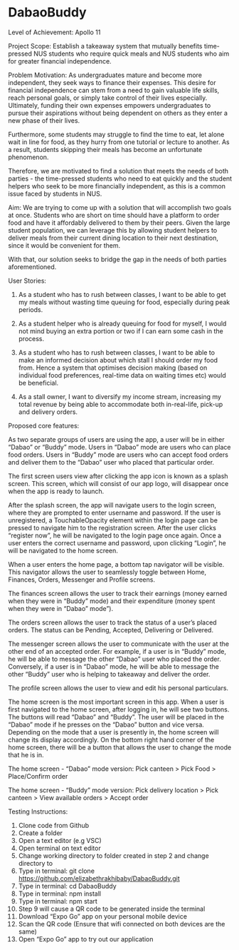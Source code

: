 # DabaoBuddy

Level of Achievement: Apollo 11

Project Scope:
Establish a  takeaway system that mutually benefits time-pressed NUS students who require quick meals and NUS students who aim for greater financial independence.

Problem Motivation:
As undergraduates mature and become more independent, they seek ways to finance their expenses. This desire for financial independence can stem from a need to gain valuable life skills, reach personal goals, or simply take control of their lives especially. Ultimately, funding their own expenses empowers undergraduates to pursue their aspirations without being dependent on others as they enter a new phase of their lives.

Furthermore, some students may struggle to find the time to eat, let alone wait in line for food, as they hurry from one tutorial or lecture to another. As a result, students skipping their meals has become an unfortunate phenomenon.

Therefore, we are motivated to find a solution that meets the needs of both parties - the time-pressed students who need to eat quickly and the student helpers who seek to be more financially independent, as this is a common issue faced by students in NUS.

Aim:
We are trying to come up with a solution that will accomplish two goals at once. Students who are short on time should have a platform to order food and have it affordably delivered to them by their peers. Given the large student population, we can leverage this by allowing student helpers to deliver meals from their current dining location to their next destination, since it would be convenient for them.

With that, our solution seeks to bridge the gap in the needs of both parties aforementioned.

User Stories:
1. As a student who has to rush between classes, I want to be able to get my meals without wasting time queuing for food, especially during peak periods.

2. As a student helper who is already queuing for food for myself, I would not mind buying an extra portion or two if I can earn some cash in the process.

3. As a student who has to rush between classes, I want to be able to make an informed decision about which stall I should order my food from. Hence a system that optimises decision making (based on individual food preferences, real-time data on waiting times etc) would be beneficial.

4. As a stall owner, I want to diversify my income stream, increasing my total revenue by being able to accommodate both in-real-life, pick-up and delivery orders. 


Proposed core features:

As two separate groups of users are using the app, a user will be in either “Dabao” or “Buddy” mode. Users in “Dabao” mode are users who can place food orders. Users in “Buddy” mode are users who can accept food orders and deliver them to the “Dabao” user who placed that particular order.

The first screen users view after clicking the app icon is known as a splash screen. This screen, which will consist of our app logo, will disappear once when the app is ready to launch. 

After the splash screen, the app will navigate users to the login screen, where they are prompted to enter username and password. If the user is unregistered, a TouchableOpacity element within the login page can be pressed to navigate him to the registration screen. After the user clicks “register now”, he will be navigated to the login page once again. Once a user enters the correct username and password, upon clicking “Login”, he will be navigated to the home screen.

When a user enters the home page, a bottom tap navigator will be visible. This navigator allows the user to seamlessly toggle between Home, Finances, Orders, Messenger and Profile screens.

The finances screen allows the user to track their earnings (money earned when they were in “Buddy” mode) and their expenditure (money spent when they were in “Dabao” mode”).

The orders screen allows the user to track the status of a user’s placed orders. The status can be Pending, Accepted, Delivering or Delivered.

The messenger screen allows the user to communicate with the user at the other end of an accepted order. For example, if a user is in “Buddy” mode, he will be able to message the other “Dabao” user who placed the order. Conversely, if a user is in “Dabao” mode, he will be able to message the other “Buddy” user who is helping to takeaway and deliver the order.

The profile screen allows the user to view and edit his personal particulars.

The home screen is the most important screen in this app. When a user is first navigated to the home screen, after logging in, he will see two buttons. The buttons will read “Dabao” and “Buddy”. The user will be placed in the “Dabao” mode if he presses on the “Dabao” button and vice versa. Depending on the mode that a user is presently in, the home screen will change its display accordingly. On the bottom right hand corner of the home screen, there will be a button that allows the user to change the mode that he is in. 

The home screen - “Dabao” mode version: Pick canteen > Pick Food > Place/Confirm order

The home screen - “Buddy” mode version: Pick delivery location > Pick canteen > View available orders > Accept order



Testing Instructions:
1. Clone code from Github
2. Create a folder 
3. Open a text editor (e.g VSC)
4. Open terminal on text editor
5. Change working directory to folder created in step 2 and change directory to 
6. Type in terminal: git clone https://github.com/elizabethrakhibaby/DabaoBuddy.git
7. Type in terminal: cd DabaoBuddy
8. Type in terminal: npm install
9. Type in terminal: npm start
10. Step 9 will cause a QR code to be generated inside the terminal
11. Download “Expo Go” app on your personal mobile device
12. Scan the QR code (Ensure that wifi connected on both devices are the same)
13. Open “Expo Go” app to try out our application

